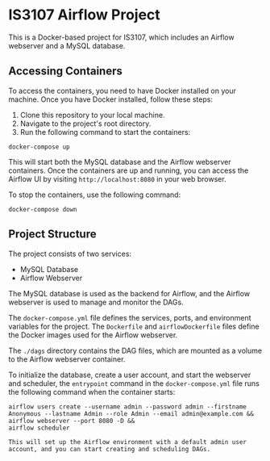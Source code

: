 # IS3107 Airflow Project

This is a Docker-based project for IS3107, which includes an Airflow webserver and a MySQL database. 

## Accessing Containers

To access the containers, you need to have Docker installed on your machine. Once you have Docker installed, follow these steps:

1. Clone this repository to your local machine.
2. Navigate to the project's root directory.
3. Run the following command to start the containers:

`docker-compose up`

This will start both the MySQL database and the Airflow webserver containers. Once the containers are up and running, you can access the Airflow UI by visiting `http://localhost:8080` in your web browser. 

To stop the containers, use the following command:

`docker-compose down`

## Project Structure

The project consists of two services:

- MySQL Database
- Airflow Webserver

The MySQL database is used as the backend for Airflow, and the Airflow webserver is used to manage and monitor the DAGs.

The `docker-compose.yml` file defines the services, ports, and environment variables for the project. The `Dockerfile` and `airflowDockerfile` files define the Docker images used for the Airflow webserver. 

The `./dags` directory contains the DAG files, which are mounted as a volume to the Airflow webserver container.

To initialize the database, create a user account, and start the webserver and scheduler, the `entrypoint` command in the `docker-compose.yml` file runs the following command when the container starts:

```airflow db init &&
airflow users create --username admin --password admin --firstname Anonymous --lastname Admin --role Admin --email admin@example.com &&
airflow webserver --port 8080 -D &&
airflow scheduler

This will set up the Airflow environment with a default admin user account, and you can start creating and scheduling DAGs.
